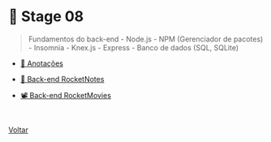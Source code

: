# 🚀 Stage 08

> Fundamentos do back-end - Node.js - NPM (Gerenciador de pacotes) - Insomnia - Knex.js - Express - Banco de dados (SQL, SQLite)

- [📓 Anotações](./classNote/)

- [📝 Back-end RocketNotes](./rocketnotes/)

- [📽 Back-end RocketMovies](./rocketmovies/)

<br>

[Voltar](../../README.md)
